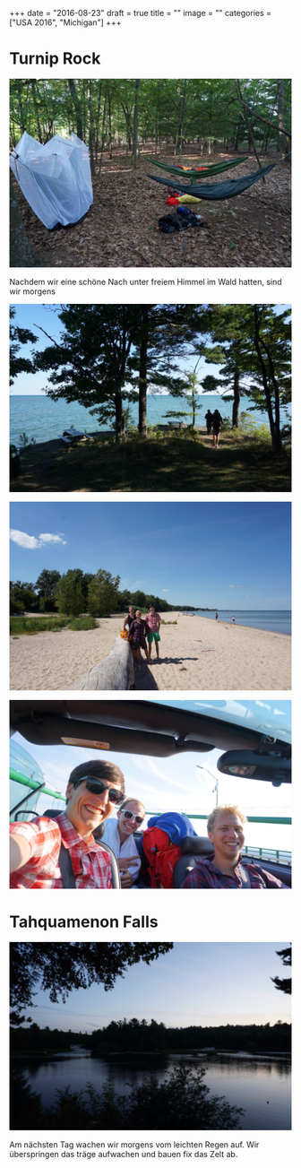 +++
date = "2016-08-23"
draft = true
title = ""
image = ""
categories = ["USA 2016", "Michigan"]
+++

# Turnip Rock

![Hammocks](/images/2016-08-23_Hammocks.jpg)

Nachdem wir eine schöne Nach unter freiem Himmel im Wald hatten,
sind wir morgens 

![Turnip Rock Coast](/images/2016-08-23_Turnip-Rock-Coast.jpg)

![Beach](/images/2016-08-23_Beach.jpg)

![Mackinac Bridge Group](/images/2016-08-23_Mackinac-Bridge-Group.jpg)

# Tahquamenon Falls

![Tahquamenon Falls](/images/2016-08-23_Tahquamenon-Falls.jpg)

Am nächsten Tag wachen wir morgens vom
leichten Regen auf. 
Wir überspringen das träge aufwachen 
und bauen fix das Zelt ab. 

